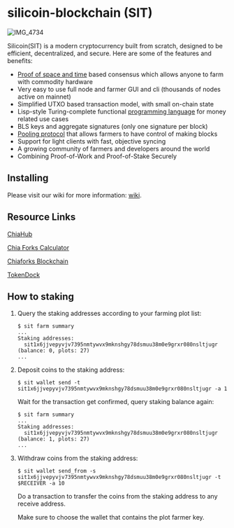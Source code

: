 # silicoin-blockchain (SIT)

![IMG_4734](https://github.com/silicoin-network/silicoin-blockchain-gui/raw/main/src/assets/img/chia_circle.png)

Silicoin(SIT) is a modern cryptocurrency built from scratch, designed to be efficient, decentralized, and secure. Here are some of the features and benefits:
* [Proof of space and time](https://docs.google.com/document/d/1tmRIb7lgi4QfKkNaxuKOBHRmwbVlGL4f7EsBDr_5xZE/edit) based consensus which allows anyone to farm with commodity hardware
* Very easy to use full node and farmer GUI and cli (thousands of nodes active on mainnet)
* Simplified UTXO based transaction model, with small on-chain state
* Lisp-style Turing-complete functional [programming language](https://chialisp.com/) for money related use cases
* BLS keys and aggregate signatures (only one signature per block)
* [Pooling protocol](https://github.com/Chia-Network/chia-blockchain/wiki/Pooling-User-Guide) that allows farmers to have control of making blocks
* Support for light clients with fast, objective syncing
* A growing community of farmers and developers around the world
* Combining Proof-of-Work and Proof-of-Stake Securely

## Installing

Please visit our wiki for more information:
[wiki](https://github.com/silicoin-network/silicoin-blockchain/wiki).

## Resource Links

[ChiaHub](https://www.chia-hub.com/)

[Chia Forks Calculator](https://chiaforkscalculator.com/)

[Chiaforks Blockchain](https://chiaforksblockchain.com/)

[TokenDock](https://tokendock.io/)

## How to staking

1. Query the staking addresses according to your farming plot list:

   ```
   $ sit farm summary
   ...
   Staking addresses:
     sit1x6jjvepyvjv7395nmtywvx9mknshgy78dsmuu38m0e9grxr080nsltjugr (balance: 0, plots: 27)
   ...
   ```

2. Deposit coins to the staking address:

   ```
   $ sit wallet send -t sit1x6jjvepyvjv7395nmtywvx9mknshgy78dsmuu38m0e9grxr080nsltjugr -a 1
   ```

   Wait for the transaction get confirmed, query staking balance again:

   ```
   $ sit farm summary
   ...
   Staking addresses:
     sit1x6jjvepyvjv7395nmtywvx9mknshgy78dsmuu38m0e9grxr080nsltjugr (balance: 1, plots: 27)
   ...
   ```

3. Withdraw coins from the staking address:

   ```
   $ sit wallet send_from -s sit1x6jjvepyvjv7395nmtywvx9mknshgy78dsmuu38m0e9grxr080nsltjugr -t $RECEIVER -a 10
   ```

   Do a transaction to transfer the coins from the staking address to any receive address.

   Make sure to choose the wallet that contains the plot farmer key.
